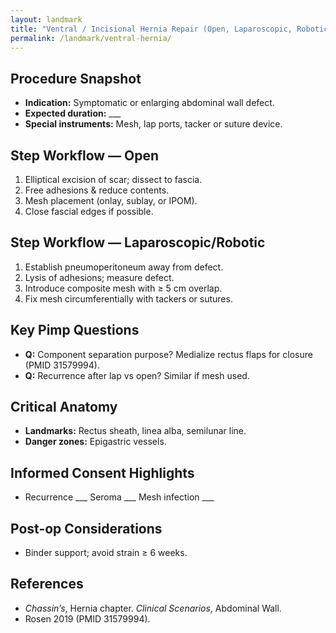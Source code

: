 ```yaml
---
layout: landmark
title: "Ventral / Incisional Hernia Repair (Open, Laparoscopic, Robotic)"
permalink: /landmark/ventral-hernia/
---
```


## Procedure Snapshot
- **Indication:** Symptomatic or enlarging abdominal wall defect.  
- **Expected duration:** ___  
- **Special instruments:** Mesh, lap ports, tacker or suture device.

## Step Workflow — Open
1. Elliptical excision of scar; dissect to fascia.  
2. Free adhesions & reduce contents.  
3. Mesh placement (onlay, sublay, or IPOM).  
4. Close fascial edges if possible.  

## Step Workflow — Laparoscopic/Robotic
1. Establish pneumoperitoneum away from defect.  
2. Lysis of adhesions; measure defect.  
3. Introduce composite mesh with ≥ 5 cm overlap.  
4. Fix mesh circumferentially with tackers or sutures.  

## Key Pimp Questions
- **Q:** Component separation purpose? Medialize rectus flaps for closure (PMID 31579994).  
- **Q:** Recurrence after lap vs open? Similar if mesh used.  

## Critical Anatomy
- **Landmarks:** Rectus sheath, linea alba, semilunar line.  
- **Danger zones:** Epigastric vessels.  

## Informed Consent Highlights
- Recurrence ___ Seroma ___ Mesh infection ___  

## Post-op Considerations
- Binder support; avoid strain ≥ 6 weeks.  

## References
- *Chassin’s*, Hernia chapter. *Clinical Scenarios*, Abdominal Wall.  
- Rosen 2019 (PMID 31579994).
